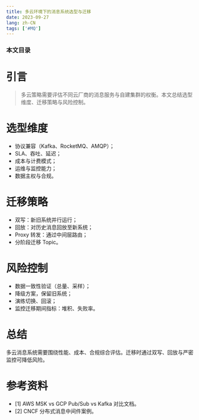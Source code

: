 ```yaml
---
title: 多云环境下的消息系统选型与迁移
date: 2023-09-27
lang: zh-CN
tags: ['#MQ']
---
```


### 本文目录
<!-- toc -->

# 引言
> 多云策略需要评估不同云厂商的消息服务与自建集群的权衡。本文总结选型维度、迁移策略与风险控制。

# 选型维度
- 协议兼容（Kafka、RocketMQ、AMQP）；
- SLA、吞吐、延迟；
- 成本与计费模式；
- 运维与监控能力；
- 数据主权与合规。

# 迁移策略
- 双写：新旧系统并行运行；
- 回放：对历史消息回放至新系统；
- Proxy 转发：通过中间层路由；
- 分阶段迁移 Topic。

# 风险控制
- 数据一致性验证（总量、采样）；
- 降级方案，保留旧系统；
- 演练切换、回滚；
- 监控迁移期间指标：堆积、失败率。

# 总结
多云消息系统需要围绕性能、成本、合规综合评估。迁移时通过双写、回放与严密监控可降低风险。

# 参考资料
- [1] AWS MSK vs GCP Pub/Sub vs Kafka 对比文档。
- [2] CNCF 分布式消息中间件案例。
